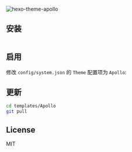 ![hexo-theme-apollo](https://cloud.githubusercontent.com/assets/9530963/13026956/08e76eca-d277-11e5-8bfc-2e80cea20a0d.png)

## 安装

``` bash

```

## 启用

修改 `config/system.json` 的 `Theme` 配置项为 `Apollo`:

## 更新

``` bash
cd templates/Apollo
git pull
```

## License

MIT

